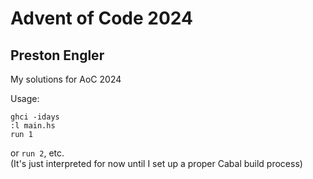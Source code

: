 # Advent of Code 2024
## Preston Engler

My solutions for AoC 2024

Usage:  
```
ghci -idays
:l main.hs
run 1 
```
or `run 2`, etc.  
(It's just interpreted for now until I set up a proper Cabal build process)
